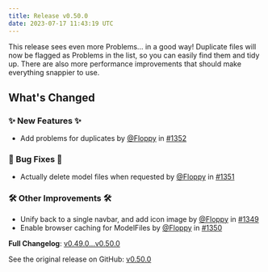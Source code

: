 ```yaml
---
title: Release v0.50.0
date: 2023-07-17 11:43:19 UTC
---
```

<!-- Release notes generated using configuration in .github/release.yml at main -->
This release sees even more Problems... in a good way! Duplicate files will now be flagged as Problems in the list, so you can easily find them and tidy up. There are also more performance improvements that should make everything snappier to use.

## What's Changed
### ✨ New Features ✨
* Add problems for duplicates by [@Floppy](https://github.com/Floppy) in [#1352](https://github.com/Floppy/van_dam/pull/1352)
### 🐛 Bug Fixes 🐛
* Actually delete model files when requested by [@Floppy](https://github.com/Floppy) in [#1351](https://github.com/Floppy/van_dam/pull/1351)
### 🛠️ Other Improvements 🛠️
* Unify back to a single navbar, and add icon image by [@Floppy](https://github.com/Floppy) in [#1349](https://github.com/Floppy/van_dam/pull/1349)
* Enable browser caching for ModelFiles by [@Floppy](https://github.com/Floppy) in [#1350](https://github.com/Floppy/van_dam/pull/1350)


**Full Changelog**: [v0.49.0...v0.50.0](https://github.com/Floppy/van_dam/compare/v0.49.0...v0.50.0)

See the original release on GitHub: [v0.50.0](https://github.com/manyfold3d/manyfold/releases/tag/v0.50.0)

